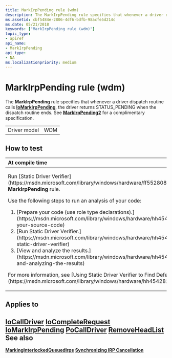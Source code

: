 ```yaml
---
title: MarkIrpPending rule (wdm)
description: The MarkIrpPending rule specifies that whenever a driver dispatch routine calls IoMarkIrpPending, the driver returns STATUS\_PENDING when the dispatch routine ends. See MarkIrpPending2 for a complimentary specification.
ms.assetid: cbf5484e-2806-4df6-bdfb-98acfe5d214c
ms.date: 05/21/2018
keywords: ["MarkIrpPending rule (wdm)"]
topic_type:
- apiref
api_name:
- MarkIrpPending
api_type:
- NA
ms.localizationpriority: medium
---
```


# MarkIrpPending rule (wdm)


The **MarkIrpPending** rule specifies that whenever a driver dispatch routine calls [**IoMarkIrpPending**](https://msdn.microsoft.com/library/windows/hardware/ff549422), the driver returns STATUS\_PENDING when the dispatch routine ends. See [**MarkIrpPending2**](wdm-markirppending2.md) for a complimentary specification.

|              |     |
|--------------|-----|
| Driver model | WDM |

How to test
-----------

<table>
<colgroup>
<col width="100%" />
</colgroup>
<thead>
<tr class="header">
<th align="left">At compile time</th>
</tr>
</thead>
<tbody>
<tr class="odd">
<td align="left"><p>Run [Static Driver Verifier](https://msdn.microsoft.com/library/windows/hardware/ff552808) and specify the <strong>MarkIrpPending</strong> rule.</p>
Use the following steps to run an analysis of your code:
<ol>
<li>[Prepare your code (use role type declarations).](https://msdn.microsoft.com/library/windows/hardware/hh454281#preparing-your-source-code)</li>
<li>[Run Static Driver Verifier.](https://msdn.microsoft.com/library/windows/hardware/hh454281#running-static-driver-verifier)</li>
<li>[View and analyze the results.](https://msdn.microsoft.com/library/windows/hardware/hh454281#viewing-and-analyzing-the-results)</li>
</ol>
<p>For more information, see [Using Static Driver Verifier to Find Defects in Drivers](https://msdn.microsoft.com/library/windows/hardware/hh454281).</p></td>
</tr>
</tbody>
</table>

Applies to
----------

[**IoCallDriver**](https://msdn.microsoft.com/library/windows/hardware/ff548336)
[**IoCompleteRequest**](https://msdn.microsoft.com/library/windows/hardware/ff548343)
[**IoMarkIrpPending**](https://msdn.microsoft.com/library/windows/hardware/ff549422)
[**PoCallDriver**](https://msdn.microsoft.com/library/windows/hardware/ff559654)
[**RemoveHeadList**](https://msdn.microsoft.com/library/windows/hardware/ff561032)
See also
--------

[**MarkingInterlockedQueuedIrps**](wdm-markinginterlockedqueuedirps.md)
[**Synchronizing IRP Cancellation**](https://msdn.microsoft.com/library/windows/hardware/ff564531)
 

 





